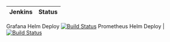 
 Jenkins | Status  
------------ | -------------
Grafana Helm Deploy  [![Build Status](https://jenkins.navigatorglass.com/view/Microservice/job/MicroService.charts/job/grafana/badge/icon)](https://jenkins.navigatorglass.com/view/Microservice/job/MicroService.charts/job/grafana/)
Prometheus Helm Deploy  | [![Build Status](https://jenkins.navigatorglass.com/buildStatus/icon?job=MicroService.charts%2Fprometheus)](https://jenkins.navigatorglass.com/view/MicroService/job/MicroService.charts/job/prometheus/)
